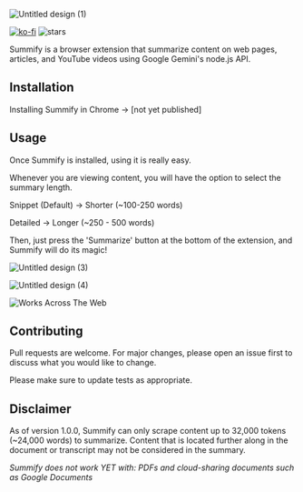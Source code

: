 ![Untitled design (1)](https://github.com/maxklema/Summify/assets/80615123/144e3a29-3218-4dd3-8850-5c1201ab9021)

[![ko-fi](https://ko-fi.com/img/githubbutton_sm.svg)](https://ko-fi.com/Z8Z6TD3SI) <img src="https://img.shields.io/github/stars/maxklema?label=Stars" alt="stars">

Summify is a browser extension that summarize content on web pages, articles, and YouTube videos using Google Gemini's node.js API.

## Installation

Installing Summify in Chrome → [not yet published]

## Usage

Once Summify is installed, using it is really easy.

Whenever you are viewing content, you will have the option to select the summary length.

Snippet (Default) → Shorter (~100-250 words)

Detailed → Longer (~250 - 500 words)

Then, just press the 'Summarize' button at the bottom of the extension, and Summify will do its magic!


![Untitled design (3)](https://github.com/maxklema/Summify/assets/80615123/36d0b7a7-649d-41af-9e67-454891c5d2a1)

![Untitled design (4)](https://github.com/maxklema/Summify/assets/80615123/ce4578bd-14df-4f92-a91e-d8b5fed32512)

![Works Across The Web](https://github.com/maxklema/Summify/assets/80615123/6a742cfc-eada-40c4-a8a5-441f4da97a17)


## Contributing

Pull requests are welcome. For major changes, please open an issue first
to discuss what you would like to change.

Please make sure to update tests as appropriate.

## Disclaimer

As of version 1.0.0, Summify can only scrape content up to 32,000 tokens (~24,000 words) to summarize. Content that is located further along in the document or transcript may not be considered in the summary.

*Summify does not work YET with: PDFs and cloud-sharing documents such as Google Documents*
